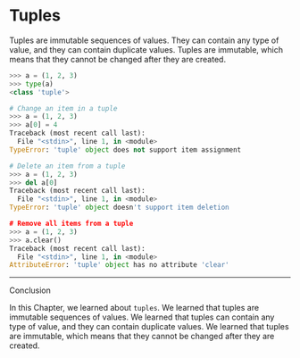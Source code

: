 # Tuples

Tuples are immutable sequences of values. They can contain any type of value, and they can contain duplicate values. Tuples are immutable, which means that they cannot be changed after they are created.

```python
>>> a = (1, 2, 3)
>>> type(a)
<class 'tuple'>

# Change an item in a tuple
>>> a = (1, 2, 3)
>>> a[0] = 4
Traceback (most recent call last):
  File "<stdin>", line 1, in <module>
TypeError: 'tuple' object does not support item assignment

# Delete an item from a tuple
>>> a = (1, 2, 3)
>>> del a[0]
Traceback (most recent call last):
  File "<stdin>", line 1, in <module>
TypeError: 'tuple' object doesn't support item deletion

# Remove all items from a tuple
>>> a = (1, 2, 3)
>>> a.clear()
Traceback (most recent call last):
  File "<stdin>", line 1, in <module>
AttributeError: 'tuple' object has no attribute 'clear'
```

---

Conclusion

In this Chapter, we learned about `tuples`. We learned that tuples are immutable sequences of values. We learned that tuples can contain any type of value, and they can contain duplicate values. We learned that tuples are immutable, which means that they cannot be changed after they are created.
